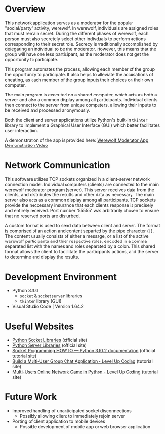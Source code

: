 # Overview
This network application serves as a moderator for the popular "social/party" activity, werewolf. In werewolf, individuals are assigned roles that must remain secret. During the different phases of werewolf, each person must also secretely select other indivduals to perform actions corresponding to their secret role. Secrecy is traditionally accomplished by delegating an individual to be the moderator. However, this means that the group will have one less participant, as the moderator does not get the opportunity to participate. 

This program automates the process, allowing each member of the group the opportunity to participate. It also helps to alleviate the accusations of cheating, as each member of the group inputs their choices on their own computer.

The main program is executed on a shared computer, which acts as both a server and also a common display among all participants. Individual clients then connect to the server from unique computers, allowing their inputs to be received and processed anonymously.

Both the client and server applications utilize Python's built-in `tkinter` library to implement a Graphical User Interface (GUI) which better facilitates user interaction.

A demonstration of the app is provided here: [Werewolf Moderator App Demonstration Video](https://youtu.be/V_FojDt12Ds)

# Network Communication
This software utilizes TCP sockets organized in a  client-server network connection model. Individual computers (clients) are connected to the main werewolf moderator program (server). This server receives data from the clients, and distributes the resutls and other data as necessary. The main server also acts as a common display among all participants. TCP sockets provide the neccessary insurance that each clients response is precisely and entirely received. Port number '55555' was arbitrarily chosen to ensure that no reserved ports are disturbed.  

A custom format is used to send data between client and server. The format is comprised of an action and content separted by the pipe character (`|`). The content usually consists of either a message, or a list of the active werewolf participants and thier respective roles, encoded in a comma separated list with the names and roles separated by a colon. This shared format allows the client to factilitate the participants actions, and the server to determine and display the results.

# Development Environment
* Python 3.10.1 
    - `socket` & `socketserver` libraries
    - `tkinter` library (GUI)
* Visual Studio Code | Version 1.64.2

# Useful Websites
* [Python Socket Libraries](https://docs.python.org/3.6/library/socket.html) (official site)
* [Python Server Libraries](https://docs.python.org/3.6/library/socketserver.html) (official site)
* [Socket Programming HOWTO — Python 3.10.2 documentation](https://docs.python.org/3/howto/sockets.html#sockets) (official tutorial site)
* [Build a Multi-User Group Chat Application - Level Up Coding](https://levelup.gitconnected.com/learn-python-by-building-a-multi-user-group-chat-gui-application-af3fa1017689) (tutorial site)
* [Multi-Users Online Network Game in Python - Level Up Coding](https://levelup.gitconnected.com/program-your-first-multiple-user-network-game-in-python-9f4cc3650de2) (tutorial site)

# Future Work
* Improved handling of unanticipated socket disconnections 
    - Possibly allowing client to immediately rejoin server
* Porting of client application to mobile devices 
    - Possible development of mobile app or web browser application